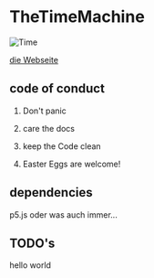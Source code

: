 # TheTimeMachine

![Time](pix/giphy.gif)

[die Webseite](https://disc0erg0sum.github.io/TheTimeMachine/)

## code of conduct

1. Don't panic

2. care the docs

3. keep the Code clean

4. Easter Eggs are welcome!

## dependencies

p5.js oder was auch immer...


## TODO's 

hello world
